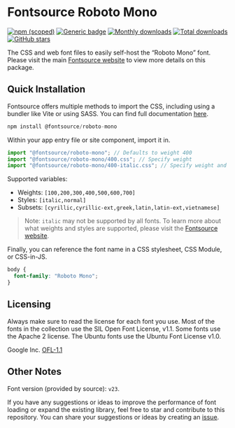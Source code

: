 # Fontsource Roboto Mono

[![npm (scoped)](https://img.shields.io/npm/v/@fontsource/roboto-mono?color=brightgreen)](https://www.npmjs.com/package/@fontsource/roboto-mono) [![Generic badge](https://img.shields.io/badge/fontsource-passing-brightgreen)](https://github.com/fontsource/fontsource) [![Monthly downloads](https://badgen.net/npm/dm/@fontsource/roboto-mono)](https://github.com/fontsource/fontsource) [![Total downloads](https://badgen.net/npm/dt/@fontsource/roboto-mono)](https://github.com/fontsource/fontsource) [![GitHub stars](https://img.shields.io/github/stars/fontsource/fontsource.svg?style=social&label=Star)](https://github.com/fontsource/fontsource/stargazers)

The CSS and web font files to easily self-host the “Roboto Mono” font. Please visit the main [Fontsource website](https://fontsource.org/fonts/roboto-mono) to view more details on this package.

## Quick Installation

Fontsource offers multiple methods to import the CSS, including using a bundler like Vite or using SASS. You can find full documentation [here](https://fontsource.org/docs/getting-started/introduction).

```javascript
npm install @fontsource/roboto-mono
```

Within your app entry file or site component, import it in.

```javascript
import "@fontsource/roboto-mono"; // Defaults to weight 400
import "@fontsource/roboto-mono/400.css"; // Specify weight
import "@fontsource/roboto-mono/400-italic.css"; // Specify weight and style
```

Supported variables:
- Weights: `[100,200,300,400,500,600,700]`
- Styles: `[italic,normal]`
- Subsets: `[cyrillic,cyrillic-ext,greek,latin,latin-ext,vietnamese]`

> Note: `italic` may not be supported by all fonts. To learn more about what weights and styles are supported, please visit the [Fontsource website](https://fontsource.org/fonts/roboto-mono).

Finally, you can reference the font name in a CSS stylesheet, CSS Module, or CSS-in-JS.

```css
body {
  font-family: "Roboto Mono";
}
```

## Licensing
Always make sure to read the license for each font you use. Most of the fonts in the collection use the SIL Open Font License, v1.1. Some fonts use the Apache 2 license. The Ubuntu fonts use the Ubuntu Font License v1.0.

Google Inc.
[OFL-1.1](http://scripts.sil.org/OFL)

## Other Notes
Font version (provided by source): `v23`.

If you have any suggestions or ideas to improve the performance of font loading or expand the existing library, feel free to star and contribute to this repository. You can share your suggestions or ideas by creating an [issue](https://github.com/fontsource/fontsource/issues).